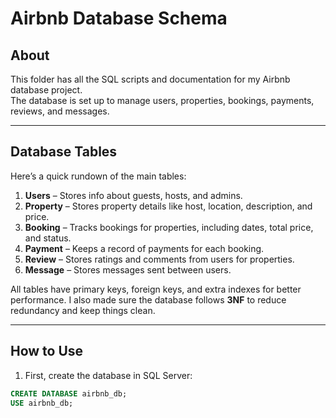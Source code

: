 # Airbnb Database Schema

## About
This folder has all the SQL scripts and documentation for my Airbnb database project.  
The database is set up to manage users, properties, bookings, payments, reviews, and messages.

---
## Database Tables

Here’s a quick rundown of the main tables:

1. **Users** – Stores info about guests, hosts, and admins.  
2. **Property** – Stores property details like host, location, description, and price.  
3. **Booking** – Tracks bookings for properties, including dates, total price, and status.  
4. **Payment** – Keeps a record of payments for each booking.  
5. **Review** – Stores ratings and comments from users for properties.  
6. **Message** – Stores messages sent between users.

All tables have primary keys, foreign keys, and extra indexes for better performance. I also made sure the database follows **3NF** to reduce redundancy and keep things clean.

---

## How to Use

1. First, create the database in SQL Server:

```sql
CREATE DATABASE airbnb_db;
USE airbnb_db;

